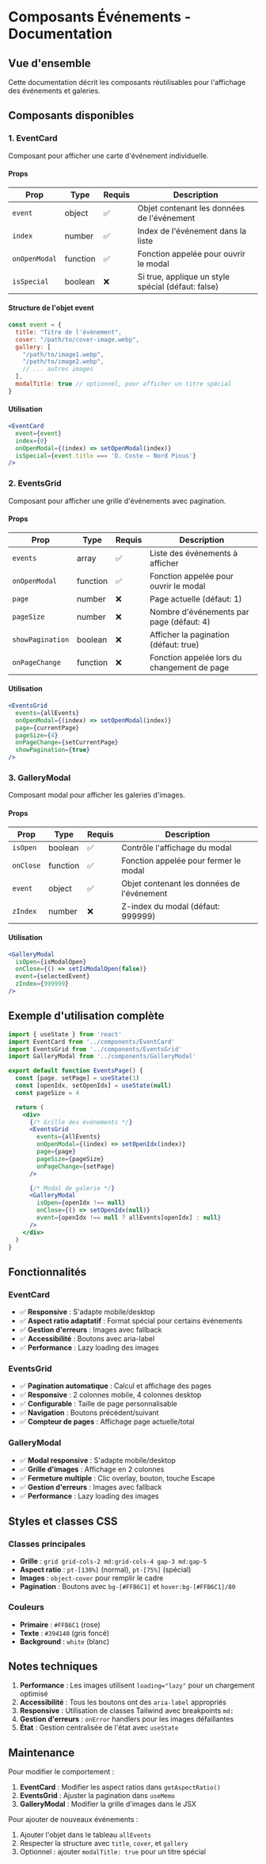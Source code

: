 # Composants Événements - Documentation

## Vue d'ensemble
Cette documentation décrit les composants réutilisables pour l'affichage des événements et galeries.

## Composants disponibles

### 1. EventCard
Composant pour afficher une carte d'événement individuelle.

#### Props
| Prop | Type | Requis | Description |
|------|------|--------|-------------|
| `event` | object | ✅ | Objet contenant les données de l'événement |
| `index` | number | ✅ | Index de l'événement dans la liste |
| `onOpenModal` | function | ✅ | Fonction appelée pour ouvrir le modal |
| `isSpecial` | boolean | ❌ | Si true, applique un style spécial (défaut: false) |

#### Structure de l'objet event
```javascript
const event = {
  title: "Titre de l'événement",
  cover: "/path/to/cover-image.webp",
  gallery: [
    "/path/to/image1.webp",
    "/path/to/image2.webp",
    // ... autres images
  ],
  modalTitle: true // optionnel, pour afficher un titre spécial
}
```

#### Utilisation
```jsx
<EventCard
  event={event}
  index={0}
  onOpenModal={(index) => setOpenModal(index)}
  isSpecial={event.title === 'D. Coste – Nord Pinus'}
/>
```

### 2. EventsGrid
Composant pour afficher une grille d'événements avec pagination.

#### Props
| Prop | Type | Requis | Description |
|------|------|--------|-------------|
| `events` | array | ✅ | Liste des événements à afficher |
| `onOpenModal` | function | ✅ | Fonction appelée pour ouvrir le modal |
| `page` | number | ❌ | Page actuelle (défaut: 1) |
| `pageSize` | number | ❌ | Nombre d'événements par page (défaut: 4) |
| `showPagination` | boolean | ❌ | Afficher la pagination (défaut: true) |
| `onPageChange` | function | ❌ | Fonction appelée lors du changement de page |

#### Utilisation
```jsx
<EventsGrid
  events={allEvents}
  onOpenModal={(index) => setOpenModal(index)}
  page={currentPage}
  pageSize={4}
  onPageChange={setCurrentPage}
  showPagination={true}
/>
```

### 3. GalleryModal
Composant modal pour afficher les galeries d'images.

#### Props
| Prop | Type | Requis | Description |
|------|------|--------|-------------|
| `isOpen` | boolean | ✅ | Contrôle l'affichage du modal |
| `onClose` | function | ✅ | Fonction appelée pour fermer le modal |
| `event` | object | ✅ | Objet contenant les données de l'événement |
| `zIndex` | number | ❌ | Z-index du modal (défaut: 999999) |

#### Utilisation
```jsx
<GalleryModal
  isOpen={isModalOpen}
  onClose={() => setIsModalOpen(false)}
  event={selectedEvent}
  zIndex={999999}
/>
```

## Exemple d'utilisation complète

```jsx
import { useState } from 'react'
import EventCard from '../components/EventCard'
import EventsGrid from '../components/EventsGrid'
import GalleryModal from '../components/GalleryModal'

export default function EventsPage() {
  const [page, setPage] = useState(1)
  const [openIdx, setOpenIdx] = useState(null)
  const pageSize = 4

  return (
    <div>
      {/* Grille des événements */}
      <EventsGrid
        events={allEvents}
        onOpenModal={(index) => setOpenIdx(index)}
        page={page}
        pageSize={pageSize}
        onPageChange={setPage}
      />

      {/* Modal de galerie */}
      <GalleryModal
        isOpen={openIdx !== null}
        onClose={() => setOpenIdx(null)}
        event={openIdx !== null ? allEvents[openIdx] : null}
      />
    </div>
  )
}
```

## Fonctionnalités

### EventCard
- ✅ **Responsive** : S'adapte mobile/desktop
- ✅ **Aspect ratio adaptatif** : Format spécial pour certains événements
- ✅ **Gestion d'erreurs** : Images avec fallback
- ✅ **Accessibilité** : Boutons avec aria-label
- ✅ **Performance** : Lazy loading des images

### EventsGrid
- ✅ **Pagination automatique** : Calcul et affichage des pages
- ✅ **Responsive** : 2 colonnes mobile, 4 colonnes desktop
- ✅ **Configurable** : Taille de page personnalisable
- ✅ **Navigation** : Boutons précédent/suivant
- ✅ **Compteur de pages** : Affichage page actuelle/total

### GalleryModal
- ✅ **Modal responsive** : S'adapte mobile/desktop
- ✅ **Grille d'images** : Affichage en 2 colonnes
- ✅ **Fermeture multiple** : Clic overlay, bouton, touche Escape
- ✅ **Gestion d'erreurs** : Images avec fallback
- ✅ **Performance** : Lazy loading des images

## Styles et classes CSS

### Classes principales
- **Grille** : `grid grid-cols-2 md:grid-cols-4 gap-3 md:gap-5`
- **Aspect ratio** : `pt-[130%]` (normal), `pt-[75%]` (spécial)
- **Images** : `object-cover` pour remplir le cadre
- **Pagination** : Boutons avec `bg-[#FFB6C1]` et `hover:bg-[#FFB6C1]/80`

### Couleurs
- **Primaire** : `#FFB6C1` (rose)
- **Texte** : `#394140` (gris foncé)
- **Background** : `white` (blanc)

## Notes techniques

1. **Performance** : Les images utilisent `loading="lazy"` pour un chargement optimisé
2. **Accessibilité** : Tous les boutons ont des `aria-label` appropriés
3. **Responsive** : Utilisation de classes Tailwind avec breakpoints `md:`
4. **Gestion d'erreurs** : `onError` handlers pour les images défaillantes
5. **État** : Gestion centralisée de l'état avec `useState`

## Maintenance

Pour modifier le comportement :
1. **EventCard** : Modifier les aspect ratios dans `getAspectRatio()`
2. **EventsGrid** : Ajuster la pagination dans `useMemo`
3. **GalleryModal** : Modifier la grille d'images dans le JSX

Pour ajouter de nouveaux événements :
1. Ajouter l'objet dans le tableau `allEvents`
2. Respecter la structure avec `title`, `cover`, et `gallery`
3. Optionnel : ajouter `modalTitle: true` pour un titre spécial
